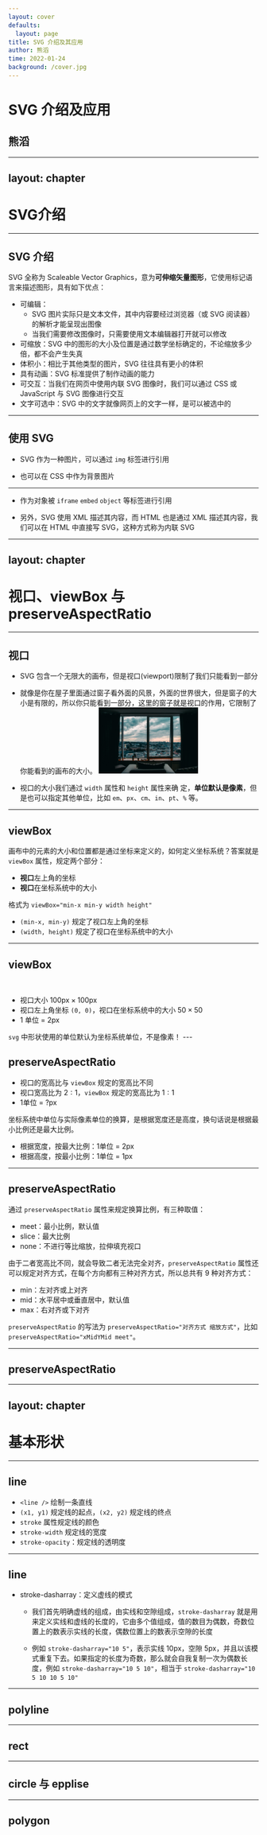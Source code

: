 ```yaml
---
layout: cover
defaults:
  layout: page
title: SVG 介绍及其应用
author: 熊滔
time: 2022-01-24
background: /cover.jpg
---
```


# SVG 介绍及应用

## 熊滔

---
layout: chapter
---

# SVG介绍

---

## SVG 介绍

SVG 全称为 Scaleable Vector Graphics，意为**可伸缩矢量图形**，它使用标记语言来描述图形，具有如下优点：

- 可编辑：
  - SVG 图片实际只是文本文件，其中内容要经过浏览器（或 SVG 阅读器）的解析才能呈现出图像
  - 当我们需要修改图像时，只需要使用文本编辑器打开就可以修改
- 可缩放：SVG 中的图形的大小及位置是通过数学坐标确定的，不论缩放多少倍，都不会产生失真
- 体积小：相比于其他类型的图片，SVG 往往具有更小的体积
- 具有动画：SVG 标准提供了制作动画的能力
- 可交互：当我们在网页中使用内联 SVG 图像时，我们可以通过 CSS 或 JavaScript 与 SVG 图像进行交互
- 文字可选中：SVG 中的文字就像网页上的文字一样，是可以被选中的


---

## 使用 SVG

- SVG 作为一种图片，可以通过 `img` 标签进行引用

  <Tabs>
  <template v-slot:code>
  
  ```html
  <img src="/dog.svg" />
  ```
  </template>
  <template v-slot:preview>
    <img src="/dog.svg" />
  </template>
  </Tabs>

- 也可以在 CSS 中作为背景图片

  <Tabs>
  <template v-slot:code>

    ```html
    <div class="dog"></div>
    ```
    ```css
    width: 128px;
    height: 128px;
    background: url(/dog.svg) center/cover;
    ```
  </template>
  <template v-slot:preview>
    <div class="dog"></div>
    <style>
    .dog {
      width: 128px;
      height: 128px;
      background: url(/dog.svg) center/cover;
    }
    </style>
  </template>
  </Tabs>

  
---

- 作为对象被 `iframe` `embed` `object` 等标签进行引用

  <div style="width: 60%;">

  <Tabs>
  <template v-slot:code>
  
    ```html
    <iframe src="/dog.svg"></iframe>
    ```
  </template>
  
  <template v-slot:preview>
    <iframe src="/dog.svg"></iframe>
  </template>
  </Tabs>
  </div>


- 另外，SVG 使用 XML 描述其内容，而 HTML 也是通过 XML 描述其内容，我们可以在 HTML 中直接写 SVG，这种方式称为内联 SVG

  <Tabs>
    <template v-slot:code>
    
    ```html
    <body>
      <div></div>
      <svg width="100" height="100">
        <rect x="0" y="0" width="100" height="100" fill="black" />
      </svg>
    </body>
    ```
    </template>
    <template v-slot:preview>
      <svg width="100" height="100">
        <rect x="0" y="0" width="100" height="100" fill="black" />
      </svg>
    </template>
  </Tabs>

--- 
layout: chapter
---

# 视口、viewBox 与 preserveAspectRatio


---

## 视口

- SVG 包含一个无限大的画布，但是视口(viewport)限制了我们只能看到一部分
- 就像是你在屋子里面通过窗子看外面的风景，外面的世界很大，但是窗子的大小是有限的，所以你只能看到一部分，这里的窗子就是视口的作用，它限制了你能看到的画布的大小。
  <img src="/window.jpg" style="zoom: 20%;">
- 视口的大小我们通过 `width` 属性和 `height` 属性来确 定，**单位默认是像素**，但是也可以指定其他单位，比如 `em`、`px`、`cm`、`in`、`pt`、`%` 等。

  <Tabs>
    <template v-slot:code>

    ```html
    <svg width="100" height="100">
      <circle cx="100" cy="100" r="100" fill="red" />
    </svg>
    ```
    </template>
    <template v-slot:preview>
      <svg width="100" height="100">
        <circle cx="100" cy="100" r="100" fill="red" />
      </svg>
    </template>
  </Tabs>

---

## viewBox

画布中的元素的大小和位置都是通过坐标来定义的，如何定义坐标系统？答案就是 `viewBox` 属性，规定两个部分：

- **视口**左上角的坐标
- **视口**在坐标系统中的大小

格式为 `viewBox="min-x min-y width height"`

- `(min-x, min-y)` 规定了视口左上角的坐标
- `(width, height)` 规定了视口在坐标系统中的大小

---

## viewBox

<Tabs>
  <template v-slot:code>

  ```html
  <svg width="100" height="100" viewBox="0 0 50 50">
    <circle cx="25" cy="25" r="20" fill="#1a66ff" />
  </svg>
  ```
  </template>
  <template v-slot:preview>
    <svg width="100" height="100" viewBox="0 0 50 50" style="border: 1px solid gray;">
      <circle cx="25" cy="25" r="20" fill="#1a66ff" />
    </svg>
  </template>
</Tabs>


<br />

- 视口大小 $100\text{px} \times 100\text{px}$
- 视口左上角坐标 `(0, 0)`，视口在坐标系统中的大小 $50 \times 50$
- 1 单位 = 2px

<Tips>
<code>svg</code> 中形状使用的单位默认为坐标系统单位，不是像素！
</Tips>
---

## preserveAspectRatio

<div style="width: 90%;">

<Tabs>
<template v-slot:code>

```html
<svg width="200" height="100" viewBox="0 0 100 100" style="border: 1px solid gray;">
  <rect x="0" y="0" width="100" height="100" fill="red" />
</svg>
```
</template>
<template v-slot:preview>
<svg width="200" height="100" viewBox="0 0 100 100" style="border: 1px solid gray;">
  <rect x="0" y="0" width="100" height="100" fill="red" />
</svg>
</template>
</Tabs>

</div>

- 视口的宽高比与 `viewBox` 规定的宽高比不同
- 视口宽高比为 $2:1$，`viewBox` 规定的宽高比为 $1:1$
- 1单位 = ?px

坐标系统中单位与实际像素单位的换算，是根据宽度还是高度，换句话说是根据最小比例还是最大比例。

- 根据宽度，按最大比例：1单位 = 2px
- 根据高度，按最小比例：1单位 = 1px

---

## preserveAspectRatio

通过 `preserveAspectRatio` 属性来规定换算比例，有三种取值：

- meet：最小比例，默认值
- slice：最大比例
- none：不进行等比缩放，拉伸填充视口

由于二者宽高比不同，就会导致二者无法完全对齐，`preserveAspectRatio` 属性还可以规定对齐方式，在每个方向都有三种对齐方式，所以总共有 9 种对齐方式：

- min：左对齐或上对齐
- mid：水平居中或垂直居中，默认值
- max：右对齐或下对齐

`preserveAspectRatio` 的写法为 `preserveAspectRatio="对齐方式 缩放方式"`，比如 `preserveAspectRatio="xMidYMid meet"`。

---

## preserveAspectRatio

<Tabs type="card" :labels="['缩放方式', '对齐方式']">
  <template v-slot:code>
    <show-ratio />
  </template>
  <template v-slot:preview>
    <show-align />
  </template>
</Tabs>



---
layout: chapter
---

# 基本形状

---

## line

- `<line />` 绘制一条直线
- `(x1, y1)` 规定线的起点，`(x2, y2)` 规定线的终点
- `stroke` 属性规定线的颜色
- `stroke-width` 规定线的宽度
- `stroke-opacity`：规定线的透明度

<Tabs>
  <template v-slot:code>

  ```html
  <svg width="100" height="100" viewBox="0 0 100 100" >
    <line x1="10" y1="10" x2="90" y2="90" stroke="black" stroke-width="5" stroke-opacity=".5"/>
  </svg>
  ```
  </template>
  <template v-slot:preview>
    <svg width="100" height="100" viewBox="0 0 100 100" >
      <line x1="10" y1="10" x2="90" y2="90" stroke="black" stroke-width="5" stroke-opacity=".5" />
    </svg>
  </template>
</Tabs>

---

## line

- stroke-dasharray：定义虚线的模式

  - 我们首先明确虚线的组成，由实线和空隙组成，`stroke-dasharray` 就是用来定义实线和虚线的长度的，它由多个值组成，值的数目为偶数，奇数位置上的数表示实线的长度，偶数位置上的数表示空隙的长度

  - 例如 `stroke-dasharray="10 5"`，表示实线 10px，空隙 5px，并且以该模式重复下去。如果指定的长度为奇数，那么就会自我复制一次为偶数长度，例如 `stroke-dasharray="10 5 10"`，相当于 `stroke-dasharray="10 5 10 10 5 10"`

  <Tabs>
    <template v-slot:code>
    
    ```html
    <svg width="200" height="100" viewBox="0 0 200 100">
      <line x1="0" y1="10" x2="200" y2="10" stroke="black" stroke-dasharray="10" />
      <line x1="0" y1="50" x2="200" y2="50" stroke="black" stroke-dasharray="10 5" />
      <line x1="0" y1="90" x2="200" y2="90" stroke="black" stroke-dasharray="10 5 10" />
    </svg>
    ```
    </template>
    <template v-slot:preview>
      <svg width="200" height="100" viewBox="0 0 200 100">
        <line x1="0" y1="10" x2="200" y2="10" stroke="black" stroke-dasharray="10" />
        <line x1="0" y1="50" x2="200" y2="50" stroke="black" stroke-dasharray="10 5" />
        <line x1="0" y1="90" x2="200" y2="90" stroke="black" stroke-dasharray="10 5 10" />
      </svg>
    </template>
  </Tabs>


---

## polyline


---

## rect

---

## circle 与 epplise


---

## polygon


